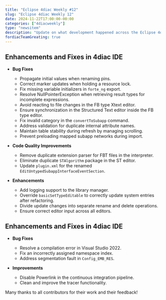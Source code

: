```yaml
---
title: "Eclipse 4diac Weekly #12"
slug: "Eclipse 4diac Weekly 12"
date: 2024-11-22T17:00:00-00:00
categories: ["4diacweekly"]
type: "newsitem"
description: "Update on what development happened across the Eclipse 4diac project in the week from November 22 to November 29, 2024."
fordiacTeamGreating: true
---
```


## Enhancements and Fixes in 4diac IDE

- **Bug Fixes**
  - Propagate initial values when renaming pins.
  - Correct marker updates when holding a resource lock.
  - Fix missing variable initializers in `forte_ng` export.
  - Resolve NullPointerException when retrieving result types for incomplete expressions.
  - Avoid reacting to file changes in the FB type Xtext editor.
  - Ensure synchronization in the Structured Text editor inside the FB type editor.
  - Fix invalid category in the `convertToSubapp` command.
  - Address validation for duplicate internal attribute names.
  - Maintain table stability during refresh by managing scrolling.
  - Prevent preloading mapped subapp networks during import.

- **Code Quality Improvements**
  - Remove duplicate extension parser for FBT files in the interpreter.
  - Eliminate duplicate `STAlgorithm` package in the ST editor.
  - Update `plugin.xml` for the renamed `EditUntypedSubappInterfaceEventSection`.

- **Enhancements**
  - Add logging support to the library manager.
  - Override `basicSetTypeEditable` to correctly update system entries after refactoring.
  - Divide update changes into separate rename and delete operations.
  - Ensure correct editor input across all editors.

## Enhancements and Fixes in 4diac IDE
- **Bug Fixes**
  - Resolve a compilation error in Visual Studio 2022.
  - Fix an incorrectly assigned namespace index.
  - Address segmentation fault in `Config_EMB_RES`.

- **Improvements**
  - Disable Powerlink in the continuous integration pipeline.
  - Clean and improve the tracer functionality.



Many thanks to all contributors for their work and their feedback!
